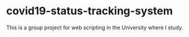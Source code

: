 # covid19-status-tracking-system
This is a group project for web scripting in the University where I study.

